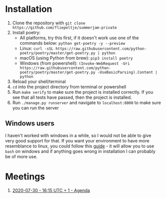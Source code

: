 # Installation

1. Clone the repository with `git clone https://github.com/fliepeltje/summerjam-private`
2. Install poetry:
   - All platforms, try this first, if it doesn't work use one of the commands below: `python get-poetry -y --preview`
   - Linux: `curl -sSL https://raw.githubusercontent.com/python-poetry/poetry/master/get-poetry.py | python`
   - macOS (using Python from brew): `pip3 install poetry`
   - Windows (from powershell): `(Invoke-WebRequest -Uri https://raw.githubusercontent.com/python-poetry/poetry/master/get-poetry.py -UseBasicParsing).Content | python`
3. Reload your shell/terminal
4. `cd` into the project directory from terminal or powershell
5. Run `make verify` to make sure the project is installed correctly. If you see that all tests have passed, then the project is installed.
6. Run `./manage.py runserver` and navigate to `localhost:8000` to make sure you can run the server

## Windows users
I haven't worked with windows in a while, so I would not be able to give very good support for that. If you want your environment to have more resemblance to linux, you could follow this [guide](https://www.laptopmag.com/articles/use-bash-shell-windows-10) - it will allow you to use `bash` on windows and if anything goes wrong in installation I can probably be of more use.


# Meetings
1. [2020-07-30 - 16:15 UTC + 1 - Agenda](meetings/2020_07_30.md) 